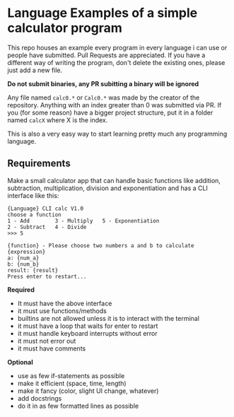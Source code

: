 # Language Examples of a simple calculator program
This repo houses an example every program in every language i can use or people have submitted. Pull Requests are appreciated. 
If you have a different way of writing the program, don't delete the existing ones, please just add a new file. 

**Do not submit binaries, any PR subitting a binary will be ignored**

Any file named `calc0.*` or `Calc0.*` was made by the creator of the repository. Anything with an index greater than 0 was submitted via PR.
If you (for some reason) have a bigger project structure, put it in a folder named `calcX` where X is the index.

This is also a very easy way to start learning pretty much any programming language.

## Requirements
Make a small calculator app that can handle basic functions like addition, subtraction, multiplication, division and exponentiation and has a CLI interface like this:

```none
{Language} CLI calc V1.0
choose a function
1 - Add        3 - Multiply   5 - Exponentiation
2 - Subtract   4 - Divide
>>> 5

{function} - Please choose two numbers a and b to calculate {expression}
a: {num_a}
b: {num_b}
result: {result}
Press enter to restart...
```

**Required**
- It must have the above interface
- it must use functions/methods
- builtins are not allowed unless it is to interact with the terminal
- it must have a loop that waits for enter to restart
- it must handle keyboard interrupts without error
- it must not error out 
- it must have comments

**Optional**
- use as few if-statements as possible
- make it efficient (space, time, length)
- make it fancy (color, slight UI change, whatever)
- add docstrings
- do it in as few formatted lines as possible